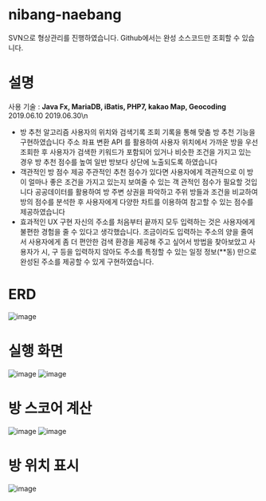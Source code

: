 # nibang-naebang
SVN으로 형상관리를 진행하였습니다.
Github에서는 완성 소스코드만 조회할 수 있습니다.

# 설명
사용 기술 : <b>Java Fx, MariaDB, iBatis, PHP7, kakao Map, Geocoding</b>\
2019.06.10 2019.06.30\n

- 방 추천 알고리즘
사용자의
위치와 검색기록 조회 기록을 통해 맞춤 방 추천 기능을 구현하였습니다 주소 좌표 변환 API 를 활용하여
사용자 위치에서 가까운 방을 우선 조회한 후 사용자가 검색한 키워드가 포함되어 있거나 비슷한 조건을 가지고 있는
경우 방 추천 점수를 높여 일반 방보다 상단에 노출되도록 하였습니다
- 객관적인 방 점수 제공
주관적인
추천 점수가 있다면 사용자에게 객관적으로 이 방이 얼마나 좋은 조건을 가지고 있는지 보여줄 수 있는 객
관적인 점수가 필요할 것입니다 공공데이터를 활용하여 방 주변 상권을 파악하고 주위 방들과 조건을 비교하여 방의
점수를 분석한 후 사용자에게 다양한 차트를 이용하여 참고할 수 있는 점수를 제공하였습니다
- 효과적인 UX 구현
자신의 주소를 처음부터 끝까지 모두 입력하는 것은 사용자에게 불편한 경험을 줄 수 있다고 생각했습니다. 조금이라도 입력하는 주소의 양을 줄여서 사용자에게 좀 더 편안한 검색 환경을 제공해 주고 싶어서 방법을 찾아보았고 사용자가 시, 구 등을 입력하지 않아도 주소를 특정할 수 있는 일정 정보(**동) 만으로 완성된 주소를 제공할 수 있게 구현하였습니다.

# ERD
![image](https://user-images.githubusercontent.com/46917538/65937773-d8aec500-e45b-11e9-9c74-997696e9004b.png)

# 실행 화면
![image](https://user-images.githubusercontent.com/46917538/65937789-e3695a00-e45b-11e9-9aac-adc917a73217.png)
![image](https://user-images.githubusercontent.com/46917538/65937804-f11edf80-e45b-11e9-9769-1a3b60b4b201.png)

# 방 스코어 계산
![image](https://user-images.githubusercontent.com/46917538/65937822-ff6cfb80-e45b-11e9-829b-ea9437f9da7f.png)
![image](https://user-images.githubusercontent.com/46917538/65937834-08f66380-e45c-11e9-876a-49e6272a8983.png)

# 방 위치 표시
![image](https://user-images.githubusercontent.com/46917538/65937852-1875ac80-e45c-11e9-8770-dabda0cb915e.png)

